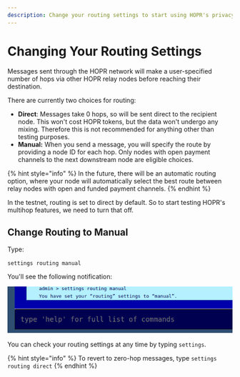```yaml
---
description: Change your routing settings to start using HOPR's privacy features
---
```


# Changing Your Routing Settings

Messages sent through the HOPR network will make a user-specified number of hops via other HOPR relay nodes before reaching their destination.

There are currently two choices for routing:

- **Direct**: Messages take 0 hops, so will be sent direct to the recipient node. This won't cost HOPR tokens, but the data won't undergo any mixing. Therefore this is not recommended for anything other than testing purposes.
- **Manual:** When you send a message, you will specify the route by providing a node ID for each hop. Only nodes with open payment channels to the next downstream node are eligible choices.

{% hint style="info" %}
In the future, there will be an automatic routing option, where your node will automatically select the best route between relay nodes with open and funded payment channels.
{% endhint %}

In the testnet, routing is set to direct by default. So to start testing HOPR's multihop features, we need to turn that off.

## Change Routing to Manual

Type:

```text
settings routing manual
```

You'll see the following notification:

![Changing your routing settings](../.gitbook/assets/avado-manual-routing%20%281%29%20%281%29%20%281%29%20%281%29%20%281%29%20%281%29%20%281%29%20%281%29.png)

You can check your routing settings at any time by typing `settings`.

{% hint style="info" %}
To revert to zero-hop messages, type `settings routing direct`
{% endhint %}
